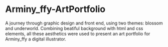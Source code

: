 # Arminy_ffy-ArtPortfolio
A journey through graphic design and front end, using two themes: blossom and underworld. Combining beatiful background with html and css elements, all these aesthetics were used to present an art portfolio for Arminy_ffy a digital illustrator. 

